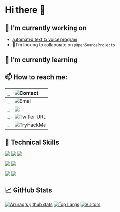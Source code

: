 # Hi there 👋

## 🔭 I'm currently working on

- [automated text to voice program](https://github.com/thomasthaddeus/TTS-project)
- 👯 I’m looking to collaborate on `@OpenSourceProjects`

## 🌱 I'm currently learning

## 📫 How to reach me:

| _ | ![[Contact](https://linkedin.com/in/thaddeusthomas)](https://user-images.githubusercontent.com/92204097/233510772-1941fe0c-c501-4560-b184-4019a59c33a5.png) |
| ---- | :---- |
| _ | ![[Email](mailto:thomasthaddeus@cityuniversity.org)](https://user-images.githubusercontent.com/92204097/198655718-ab18cb79-c196-4c26-af00-6275e398c73b.png) |
| _ | ![](https://img.shields.io/linkedin/LinkedIn-informational?style=social&url) |
| _ | ![Twitter URL](https://img.shields.io/twitter/url?style=social&url=https%3A%2F%2Ftwitter.com%2F) |
| _ | ![TryHackMe](https://tryhackme-badges.s3.amazonaws.com/thaddeus.r.thoma.png?5) |


## 💼 Technical Skills

![](https://img.shields.io/badge/Code-HTML5-informational?style=flat&logo=HTML5&color=E34F26)
![](https://img.shields.io/badge/Code-PostgreSQL-informational?style=flat&logo=PostgreSQL&color=336791)
![](https://img.shields.io/badge/Code-SQLite-informational?style=flat&logo=SQLite&color=003B57)

![](https://img.shields.io/badge/Style-CSS3-informational?style=flat&logo=CSS3&color=1572B6)
![](https://img.shields.io/badge/Style-styled--components-informational?style=flat&logo=styled-components&color=DB7093)

![](https://img.shields.io/badge/Tools-Git-informational?style=flat&logo=Git&color=F05032)
![](https://img.shields.io/badge/Tools-GitHub-informational?style=flat&logo=GitHub&color=181717)

## 📈 GitHub Stats 

[![Anurag's github stats](https://github-readme-stats.vercel.app/api?username=thomasthaddeus)](https://github.com/thomasthaddeus)
[![Top Langs](https://github-readme-stats.vercel.app/api/top-langs/?username=thomasthaddeus&layout=compact)](https://github.com/thomasthaddeus)
[![Visitors](https://visitor-badge.glitch.me/badge?page_id=thomasthaddeus.visitor-badge)]()
